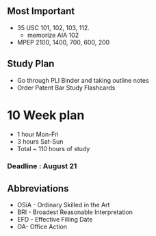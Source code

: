 ## Most Important
* 35 USC 101, 102, 103, 112. 
	* memorize AIA 102
* MPEP 2100, 1400, 700, 600, 200

## Study Plan
* Go through PLI Binder and taking outline notes
* Order Patent Bar Study Flashcards


# 10 Week plan
* 1 hour Mon-Fri
* 3 hours Sat-Sun
* Total ~ 110 hours of study
### Deadline : August 21





## Abbreviations
* OSiA - Ordinary Skilled in the Art
* BRI - Broadest Reasonable Interpretation
* EFD - Effective Filling Date
* OA- Office Action